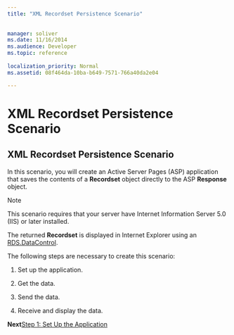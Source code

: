 ```yaml
---
title: "XML Recordset Persistence Scenario"
 
 
manager: soliver
ms.date: 11/16/2014
ms.audience: Developer
ms.topic: reference
  
localization_priority: Normal
ms.assetid: 08f464da-10ba-b649-7571-766a40da2e04

---
```


# XML Recordset Persistence Scenario

## XML Recordset Persistence Scenario

In this scenario, you will create an Active Server Pages (ASP) application that saves the contents of a **Recordset** object directly to the ASP **Response** object. 
  
> [!NOTE]
> This scenario requires that your server have Internet Information Server 5.0 (IIS) or later installed. 
  
The returned **Recordset** is displayed in Internet Explorer using an [RDS.DataControl](datacontrol-object-rds.md).
  
The following steps are necessary to create this scenario:
  
1. Set up the application.
    
2. Get the data.
    
3. Send the data.
    
4. Receive and display the data.
    
 **Next**[Step 1: Set Up the Application](step-1-set-up-the-application.md)
  

